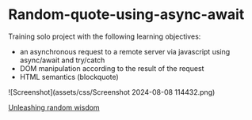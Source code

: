 # Random-quote-using-async-await

Training solo project with the following learning objectives:
* an asynchronous request to a remote server via javascript using async/await and try/catch
* DOM manipulation according to the result of the request
* HTML semantics (blockquote)

![Screenshot](assets/css/Screenshot 2024-08-08 114432.png)

[Unleashing random wisdom](https://nataliiatasha.github.io/random-quote-using-async-await/)
